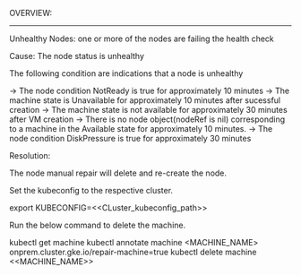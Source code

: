 OVERVIEW:
**********

Unhealthy Nodes: one or more of the nodes are failing the health check

Cause: The node status is unhealthy

The following condition are indications that a node is unhealthy

-> The node condition NotReady is true for approximately 10 minutes
-> The machine state is Unavailable for approximately 10 minutes after sucessful creation
-> The machine state is not available for approximately 30 minutes after VM creation
-> There is no node object(nodeRef is nil) corresponding to a machine in the Available state for approximately 10 minutes.
-> The node condition DiskPressure is true for approximately 30 minutes

Resolution:

The node manual repair will delete and re-create the node.

Set the kubeconfig to the respective cluster.

export KUBECONFIG=<<CLuster_kubeconfig_path>>

Run the below command to delete the machine.

kubectl get machine
kubectl annotate machine <MACHINE_NAME> onprem.cluster.gke.io/repair-machine=true
kubectl delete machine <<MACHINE_NAME>>